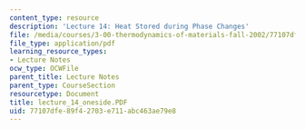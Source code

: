 ```yaml
---
content_type: resource
description: 'Lecture 14: Heat Stored during Phase Changes'
file: /media/courses/3-00-thermodynamics-of-materials-fall-2002/77107dfe89f42703e711abc463ae79e8_lecture_14_oneside.PDF
file_type: application/pdf
learning_resource_types:
- Lecture Notes
ocw_type: OCWFile
parent_title: Lecture Notes
parent_type: CourseSection
resourcetype: Document
title: lecture_14_oneside.PDF
uid: 77107dfe-89f4-2703-e711-abc463ae79e8
---
```

